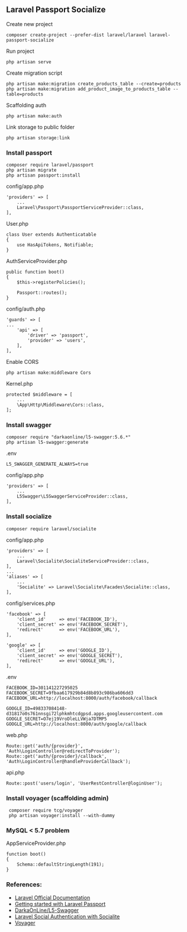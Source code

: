 ## Laravel Passport Socialize

Create new project

    composer create-project --prefer-dist laravel/laravel laravel-passport-socialize
  
Run project

    php artisan serve
    
Create migration script

    php artisan make:migration create_products_table --create=products
    php artisan make:migration add_product_image_to_products_table --table=products

Scaffolding auth

    php artisan make:auth
    
Link storage to public folder

    php artisan storage:link
    
### Install passport     

    composer require laravel/passport
    php artisan migrate
    php artisan passport:install
    
config/app.php
    
    'providers' => [
        ...
        Laravel\Passport\PassportServiceProvider::class,
    ],
    
User.php
    
    class User extends Authenticatable
    {
        use HasApiTokens, Notifiable;
    }
    
AuthServiceProvider.php
    
    public function boot()
    {
        $this->registerPolicies();

        Passport::routes();
    }
    
config/auth.php
    
    'guards' => [
    ...
        'api' => [
            'driver' => 'passport',
            'provider' => 'users',
        ],
    ],

Enable CORS 

    php artisan make:middleware Cors
    
Kernel.php

    protected $middleware = [
        ...
        \App\Http\Middleware\Cors::class,
    ];

### Install swagger

    composer require "darkaonline/l5-swagger:5.6.*"
    php artisan l5-swagger:generate
    
.env

    L5_SWAGGER_GENERATE_ALWAYS=true
    
config/app.php
    
    'providers' => [
        ...
        L5Swagger\L5SwaggerServiceProvider::class,
    ],

### Install socialize     

    composer require laravel/socialite
    
config/app.php

    'providers' => [
        ...
        Laravel\Socialite\SocialiteServiceProvider::class,
    ],
    ...
    'aliases' => [
        ...
        'Socialite' => Laravel\Socialite\Facades\Socialite::class,
    ],
    
config/services.php

    'facebook' => [
        'client_id'     => env('FACEBOOK_ID'),
        'client_secret' => env('FACEBOOK_SECRET'),
        'redirect'      => env('FACEBOOK_URL'),
    ],

    'google' => [
        'client_id'     => env('GOOGLE_ID'),
        'client_secret' => env('GOOGLE_SECRET'),
        'redirect'      => env('GOOGLE_URL'),
    ],
    
.env

    FACEBOOK_ID=301141227295025
    FACEBOOK_SECRET=9fbaa617929b84d8b893c986ba606dd3
    FACEBOOK_URL=http://localhost:8000/auth/facebook/callback
    
    GOOGLE_ID=498337084148-d31817o0s761nnsgi72lphkmhtcdgpsd.apps.googleusercontent.com
    GOOGLE_SECRET=O7ej19VroDleLLVWja7DTMP5
    GOOGLE_URL=http://localhost:8000/auth/google/callback
    
web.php
    
    Route::get('auth/{provider}', 'Auth\LoginController@redirectToProvider');
    Route::get('auth/{provider}/callback', 'Auth\LoginController@handleProviderCallback');
    
api.php

    Route::post('users/login', 'UserRestController@loginUser');    

### Install voyager (scaffolding admin)

     composer require tcg/voyager
     php artisan voyager:install --with-dummy
    
### MySQL < 5.7 problem

AppServiceProvider.php

    function boot()
    {
        Schema::defaultStringLength(191);
    }


### References:

- [Laravel Official Documentation](https://laravel.com/docs)
- [Getting started with Laravel Passport](https://scotch.io/@neo/getting-started-with-laravel-passport)
- [DarkaOnLine/L5-Swagger](https://github.com/DarkaOnLine/L5-Swagger)
- [Laravel Social Authentication with Socialite](https://scotch.io/tutorials/laravel-social-authentication-with-socialite)
- [Voyager](https://laravelvoyager.com/)
